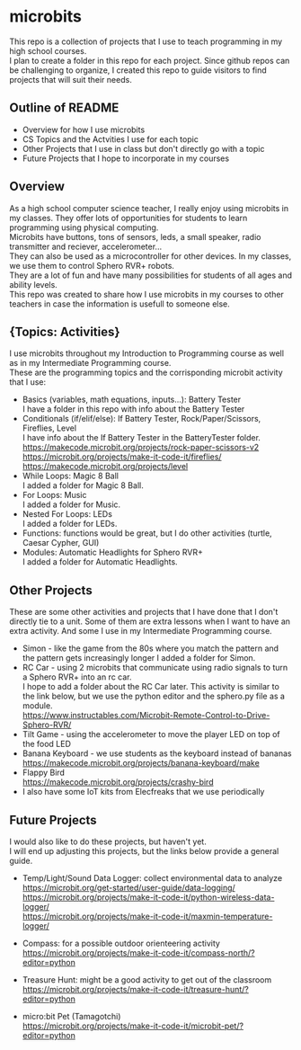 # microbits

This repo is a collection of projects that I use to teach programming in my high school courses.  
I plan to create a folder in this repo for each project. Since github repos can be challenging to organize, I created this repo to guide visitors to find projects that will suit their needs. 

## Outline of README
- Overview for how I use microbits
- CS Topics and the Actvities I use for each topic
- Other Projects that I use in class but don't directly go with a topic
- Future Projects that I hope to incorporate in my courses
  
## Overview  
As a high school computer science teacher, I really enjoy using microbits in my classes.  They offer lots of opportunities for students to learn programming using physical computing.  
Microbits have buttons, tons of sensors, leds, a small speaker, radio transmitter and reciever, accelerometer...   
They can also be used as a microcontroller for other devices.  In my classes, we use them to control Sphero RVR+ robots.  
They are a lot of fun and have many possibilities for students of all ages and ability levels.  
This repo was created to share how I use microbits in my courses to other teachers in case the information is usefull to someone else.  

## {Topics: Activities}
I use microbits throughout my Introduction to Programming course as well as in my Intermediate Programming course.  
These are the programming topics and the corrisponding microbit activity that I use:  
- Basics (variables, math equations, inputs...): Battery Tester  
  I have a folder in this repo with info about the Battery Tester  
- Conditionals (if/elif/else): If Battery Tester, Rock/Paper/Scissors, Fireflies, Level  
  I have info about the If Battery Tester in the BatteryTester folder.  
  https://makecode.microbit.org/projects/rock-paper-scissors-v2  
  https://microbit.org/projects/make-it-code-it/fireflies/  
  https://makecode.microbit.org/projects/level    
- While Loops: Magic 8 Ball  
  I added a folder for Magic 8 Ball.  
- For Loops: Music  
  I added a folder for Music.  
- Nested For Loops: LEDs  
  I added a folder for LEDs.  
- Functions: functions would be great, but I do other activities (turtle, Caesar Cypher, GUI)
- Modules: Automatic Headlights for Sphero RVR+  
  I added a folder for Automatic Headlights.  

## Other Projects
These are some other activities and projects that I have done that I don't directly tie to a unit.  Some of them are extra lessons when I want to have an extra activity.  And some I use in my Intermediate Programming course.  
- Simon - like the game from the 80s where you match the pattern and the pattern gets increasingly longer
  I added a folder for Simon.  
- RC Car - using 2 microbits that communicate using radio signals to turn a Sphero RVR+ into an rc car.  
  I hope to add a folder about the RC Car later. This activity is similar to the link below, but we use the python editor and the sphero.py file as a module.  
  https://www.instructables.com/Microbit-Remote-Control-to-Drive-Sphero-RVR/  
- Tilt Game - using the accelerometer to move the player LED on top of the food LED
- Banana Keyboard - we use students as the keyboard instead of bananas  
  https://makecode.microbit.org/projects/banana-keyboard/make  
- Flappy Bird  
  https://makecode.microbit.org/projects/crashy-bird  
- I also have some IoT kits from Elecfreaks that we use periodically 

## Future Projects  
I would also like to do these projects, but haven't yet.  
I will end up adjusting this projects, but the links below provide a general guide.  

- Temp/Light/Sound Data Logger: collect environmental data to analyze  
  https://microbit.org/get-started/user-guide/data-logging/  
  https://microbit.org/projects/make-it-code-it/python-wireless-data-logger/  
  https://microbit.org/projects/make-it-code-it/maxmin-temperature-logger/
  
- Compass: for a possible outdoor orienteering activity  
  https://microbit.org/projects/make-it-code-it/compass-north/?editor=python  
  
- Treasure Hunt: might be a good activity to get out of the classroom  
  https://microbit.org/projects/make-it-code-it/treasure-hunt/?editor=python
  
- micro:bit Pet (Tamagotchi)  
  https://microbit.org/projects/make-it-code-it/microbit-pet/?editor=python
